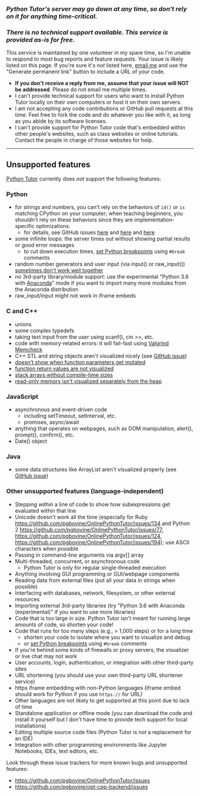 ### *Python Tutor's server may go down at any time, so don't rely on it for anything time-critical.*

### *There is no technical support available. This service is provided as-is for free.*

This service is maintained by one volunteer in my spare time, so I'm unable to respond to most bug reports and feature requests. Your issue is likely listed on this page. If you're sure it's *not* listed here, [email me](http://pgbovine.net/email-policy.htm) and use the "Generate permanent link" button to include a URL of your code.

- **If you don't receive a reply from me, assume that your issue will NOT be addressed**. Please do not email me multiple times.
- I can't provide technical support for users who want to install Python Tutor locally on their own computers or host it on their own servers.
- I am not accepting any code contributions or GitHub pull requests at this time. Feel free to fork the code and do whatever you like with it, as long as you abide by its software licenses.
- I can't provide support for Python Tutor code that's embedded within other people's websites, such as class websites or online tutorials. Contact the people in charge of those websites for help.

---
## Unsupported features

[Python Tutor](http://pythontutor.com/) currently does *not* support the following features:


### Python

- for strings and numbers, you can't rely on the behaviors of `id()` or `is` matching CPython on your computer; when teaching beginners, you shouldn't rely on these behaviors since they are implementation-specific optimizations.
  - for details, see GitHub issues [here](https://github.com/pgbovine/OnlinePythonTutor/issues/275) and [here](https://github.com/pgbovine/OnlinePythonTutor/issues/273) and [here](https://github.com/pgbovine/OnlinePythonTutor/issues/255)
- some infinite loops: the server times out without showing partial results or good error messages
  - to cut down execution times, [set Python breakpoints](https://youtu.be/80ztTXP90Vs?t=42) using `#break` comments
- random number generators and user input (via input() or raw_input()) [sometimes don't work well together](https://github.com/pgbovine/OnlinePythonTutor/issues/110)
- no 3rd-party library/module support: use the experimental "Python 3.6 with <a href="https://docs.anaconda.com/anaconda/">Anaconda</a>" mode if you want to import many more modules from the Anaconda distribution
- raw_input/input might not work in iframe embeds

### C and C++

- unions
- some complex typedefs
- taking text input from the user using scanf(), cin >>, etc.
- code with memory-related errors: it will fail-fast using [Valgrind
  Memcheck](http://valgrind.org/docs/manual/mc-manual.html)
- C++ STL and string objects aren't visualized nicely (see [GitHub issue](https://github.com/pgbovine/OnlinePythonTutor/issues/256))
- [doesn't show when function parameters get mutated](https://github.com/pgbovine/opt-cpp-backend/issues/57)
- [function return values are not visualized](https://github.com/pgbovine/opt-cpp-backend/issues/4)
- [stack arrays without compile-time sizes](https://github.com/pgbovine/opt-cpp-backend/issues/44)
- [read-only memory isn't visualized separately from the heap](https://github.com/pgbovine/opt-cpp-backend/issues/70)


### JavaScript

- asynchronous and event-driven code
  - including setTimeout, setInterval, etc.
  - promises, async/await
- anything that operates on webpages, such as DOM manipulation, alert(), prompt(), confirm(), etc.
- Date() object


### Java

- some data structures like ArrayList aren't visualized properly (see [GitHub issue](https://github.com/pgbovine/OnlinePythonTutor/issues/236))


### Other unsupported features (language-independent)

- Stepping *within* a line of code to show how subexpressions get evaluated within that line
- Unicode doesn't work all the time (especially for Ruby https://github.com/pgbovine/OnlinePythonTutor/issues/134 and Python 2 https://github.com/pgbovine/OnlinePythonTutor/issues/77, https://github.com/pgbovine/OnlinePythonTutor/issues/124, https://github.com/pgbovine/OnlinePythonTutor/issues/194); use ASCII characters when possible
- Passing in command-line arguments via argv[] array
- Multi-threaded, concurrent, or asynchronous code
  - Python Tutor is only for regular single-threaded execution
- Anything involving GUI programming or GUI/webpage components
- Reading data from external files (put all your data in strings when possible)
- Interfacing with databases, network, filesystem, or other external resources
- Importing external 3rd-party libraries (try "Python 3.6 with Anaconda (experimental)" if you want to use more libraries)
- Code that is too large in size. Python Tutor isn't meant for running large amounts of code, so shorten your code!
- Code that runs for too many steps (e.g., > 1,000 steps) or for a long time
  - shorten your code to isolate where you want to visualize and debug
  - or [set Python breakpoints](https://youtu.be/80ztTXP90Vs?t=42) using `#break` comments
- If you're behind some kinds of firewalls or proxy servers, the visualizer or live chat may not work
- User accounts, login, authentication, or integration with other third-party sites
- URL shortening (you should use your own third-party URL shortener service)
- https iframe embedding with non-Python languages (iframe embed should work for Python if you use `https://` for URL)
- Other languages are not likely to get supported at this point due to lack of time
- Standalone application or offline mode (you can download the code and install it yourself but I don't have time to provide tech support for local installations)
- Editing multiple source code files (Python Tutor is *not* a replacement for an IDE)
- Integration with other programming environments like Jupyter Notebooks, IDEs, text editors, etc.

Look through these issue trackers for more known bugs and unsupported features:
- https://github.com/pgbovine/OnlinePythonTutor/issues
- https://github.com/pgbovine/opt-cpp-backend/issues
